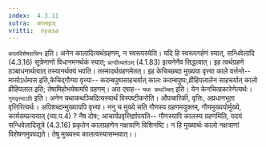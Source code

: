 ```yaml
---
index:  4.3.11
sutra:  कालाट्ठञ्
vritti:  nyasa
---
```


`कालविशेषवाचिनः` इति। अनेन कालादित्यर्थग्रहणम्, न स्वरूपस्येति। यदि हि स्वरूपगर्हणं स्यात्, सन्धिवेलादि (4.3.16) सूत्रेणाणो विधानमनर्थकं स्यात्; `प्राग्दीव्यतोऽण्` (4.1.83) इत्यनेनैव सिद्धत्वात्। इह त्वर्थग्रहणे ठञ्बाधनार्थत्वात् तस्यानर्थक्यं भवति। तस्मादर्थग्रहणमेतत्।
इह केचिच्छब्दा मुख्यया वृत्त्या काले वर्त्तन्ते-- मासोऽर्धमास इति,केचिद्गौण्या वृत्त्या-- कदम्बपुष्पसाहचर्यात् कालः कदम्बपुष्पः,व्रीहिपलालेन साहचर्यात् कालो व्रीहिपलाल इति; तेषामिहोभयेषामपि ग्रहणम्। अत एवाह-- `यथा कथञ्चित्` इति। येन केनचित्प्रकारेणेत्यर्थः। `गुणवृत्त्याऽपि` इति। अनेन यथाकथञ्चिदित्यस्यार्थं विस्पष्टीकरोति। औपचारिकी, वृत्तिः, अप्रधानभूता वृत्तिरित्यर्थः। अपिशब्दान्मुख्यायपि वृत्त्या। ननु च मुख्ये सति गौणस्य ग्रहणमयुक्तम्, गौणमुख्ययोर्मुख्ये, कार्यसम्प्रत्ययात् (व्या.प.4) ? नैष दोषः; आचार्यप्रवृत्तिर्ज्ञापयति-- गौणस्यापि कालस्य ग्रहणमिति, यदयं सन्धिवेलादिसूत्रे (4.3.16) प्रकृतेन कालग्रहणेन नक्षत्राणि विशिनष्टि। न हि मुख्यार्थः कालो नक्षत्राणां विशेषणमुपपद्यते। तेषु मुख्यस्य कालत्वस्यासम्भवात्।।


